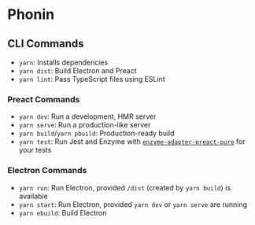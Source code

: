 # Phonin

## CLI Commands

- `yarn`: Installs dependencies
- `yarn dist`: Build Electron and Preact
- `yarn lint`: Pass TypeScript files using ESLint

### Preact Commands

- `yarn dev`: Run a development, HMR server
- `yarn serve`: Run a production-like server
- `yarn build`/`yarn pbuild`: Production-ready build
- `yarn test`: Run Jest and Enzyme with
  [`enzyme-adapter-preact-pure`](https://github.com/preactjs/enzyme-adapter-preact-pure) for
  your tests

### Electron Commands

- `yarn run`: Run Electron, provided `/dist` (created by `yarn build`) is available
- `yarn start`: Run Electron, provided `yarn dev` or `yarn serve` are running
- `yarn ebuild`: Build Electron
